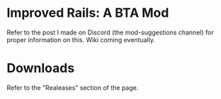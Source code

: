 # Improved Rails: A BTA Mod
Refer to the post I made on Discord (the mod-suggestions channel) for proper information on this.
Wiki coming eventually.

# Downloads
Refer to the "Realeases" section of the page.
